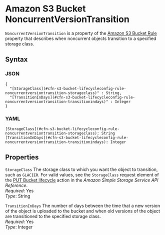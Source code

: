 # Amazon S3 Bucket NoncurrentVersionTransition<a name="aws-properties-s3-bucket-lifecycleconfig-rule-noncurrentversiontransition"></a>

`NoncurrentVersionTransition` is a property of the [Amazon S3 Bucket Rule](aws-properties-s3-bucket-lifecycleconfig-rule.md) property that describes when noncurrent objects transition to a specified storage class\.

## Syntax<a name="w4ab1c21c10d180c13c86b5"></a>

### JSON<a name="aws-properties-s3-bucket-lifecycleconfig-rule-noncurrentversiontransition-syntax.json"></a>

```
{
  "[StorageClass](#cfn-s3-bucket-lifecycleconfig-rule-noncurrentversiontransition-storageclass)" : String,
  "[TransitionInDays](#cfn-s3-bucket-lifecycleconfig-rule-noncurrentversiontransition-transitionindays)" : Integer
}
```

### YAML<a name="aws-properties-s3-bucket-lifecycleconfig-rule-noncurrentversiontransition-syntax.yaml"></a>

```
[StorageClass](#cfn-s3-bucket-lifecycleconfig-rule-noncurrentversiontransition-storageclass): String
[TransitionInDays](#cfn-s3-bucket-lifecycleconfig-rule-noncurrentversiontransition-transitionindays): Integer
```

## Properties<a name="w4ab1c21c10d180c13c86b7"></a>

`StorageClass`  <a name="cfn-s3-bucket-lifecycleconfig-rule-noncurrentversiontransition-storageclass"></a>
The storage class to which you want the object to transition, such as `GLACIER`\. For valid values, see the `StorageClass` request element of the [PUT Bucket lifecycle](https://docs.aws.amazon.com/AmazonS3/latest/API/RESTBucketPUTlifecycle.html) action in the *Amazon Simple Storage Service API Reference*\.  
*Required*: Yes  
*Type*: String

`TransitionInDays`  <a name="cfn-s3-bucket-lifecycleconfig-rule-noncurrentversiontransition-transitionindays"></a>
The number of days between the time that a new version of the object is uploaded to the bucket and when old versions of the object are transitioned to the specified storage class\.  
*Required*: Yes  
*Type*: Integer